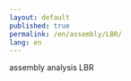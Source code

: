 ```yaml
---
layout: default
published: true
permalink: /en/assembly/LBR/
lang: en
---
```


assembly analysis LBR
